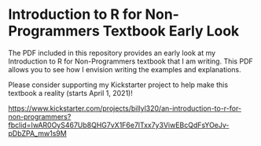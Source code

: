 # Introduction to R for Non-Programmers Textbook Early Look

The PDF included in this repository provides an early look at my Introduction to R for Non-Programmers textbook that I am writing.  This PDF allows you to see how I envision writing the examples and explanations.  

Please consider supporting my Kickstarter project to help make this textbook a reality (starts April 1, 2021)!

https://www.kickstarter.com/projects/billyl320/an-introduction-to-r-for-non-programmers?fbclid=IwAR0OyS467Ub8QHG7vX1F6e7lTxx7y3ViwEBcQdFsYOeJv-pDbZPA_mw1s9M

